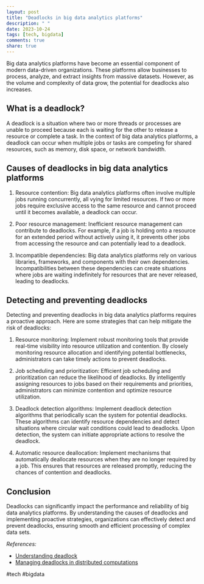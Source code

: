 ```yaml
---
layout: post
title: "Deadlocks in big data analytics platforms"
description: " "
date: 2023-10-24
tags: [tech, bigdata]
comments: true
share: true
---
```


Big data analytics platforms have become an essential component of modern data-driven organizations. These platforms allow businesses to process, analyze, and extract insights from massive datasets. However, as the volume and complexity of data grow, the potential for deadlocks also increases.

## What is a deadlock?

A deadlock is a situation where two or more threads or processes are unable to proceed because each is waiting for the other to release a resource or complete a task. In the context of big data analytics platforms, a deadlock can occur when multiple jobs or tasks are competing for shared resources, such as memory, disk space, or network bandwidth.

## Causes of deadlocks in big data analytics platforms

1. Resource contention: Big data analytics platforms often involve multiple jobs running concurrently, all vying for limited resources. If two or more jobs require exclusive access to the same resource and cannot proceed until it becomes available, a deadlock can occur.

2. Poor resource management: Inefficient resource management can contribute to deadlocks. For example, if a job is holding onto a resource for an extended period without actively using it, it prevents other jobs from accessing the resource and can potentially lead to a deadlock.

3. Incompatible dependencies: Big data analytics platforms rely on various libraries, frameworks, and components with their own dependencies. Incompatibilities between these dependencies can create situations where jobs are waiting indefinitely for resources that are never released, leading to deadlocks.

## Detecting and preventing deadlocks

Detecting and preventing deadlocks in big data analytics platforms requires a proactive approach. Here are some strategies that can help mitigate the risk of deadlocks:

1. Resource monitoring: Implement robust monitoring tools that provide real-time visibility into resource utilization and contention. By closely monitoring resource allocation and identifying potential bottlenecks, administrators can take timely actions to prevent deadlocks.

2. Job scheduling and prioritization: Efficient job scheduling and prioritization can reduce the likelihood of deadlocks. By intelligently assigning resources to jobs based on their requirements and priorities, administrators can minimize contention and optimize resource utilization.

3. Deadlock detection algorithms: Implement deadlock detection algorithms that periodically scan the system for potential deadlocks. These algorithms can identify resource dependencies and detect situations where circular wait conditions could lead to deadlocks. Upon detection, the system can initiate appropriate actions to resolve the deadlock.

4. Automatic resource deallocation: Implement mechanisms that automatically deallocate resources when they are no longer required by a job. This ensures that resources are released promptly, reducing the chances of contention and deadlocks.

## Conclusion

Deadlocks can significantly impact the performance and reliability of big data analytics platforms. By understanding the causes of deadlocks and implementing proactive strategies, organizations can effectively detect and prevent deadlocks, ensuring smooth and efficient processing of complex data sets.

_References:_
- [Understanding deadlock](https://en.wikipedia.org/wiki/Deadlock)
- [Managing deadlocks in distributed computations](https://link.springer.com/chapter/10.1007/978-1-4614-0502-1_2)

#tech #bigdata